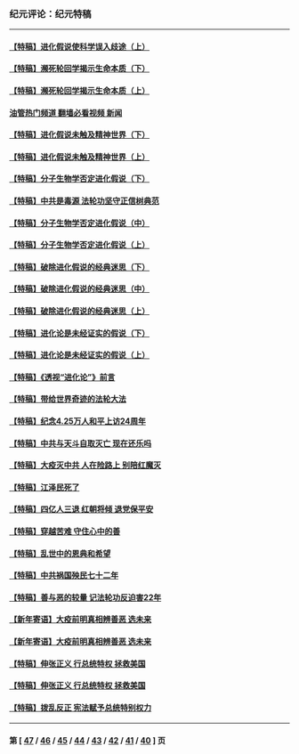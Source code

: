 ### 纪元评论：纪元特稿
---
#### [【特稿】进化假说使科学误入歧途（上）](../../pages/nsc424/n14081007.md?10030330) 
#### [【特稿】濒死轮回学揭示生命本质（下）](../../pages/nsc424/n14069057.md?10030330) 
#### [【特稿】濒死轮回学揭示生命本质（上）](../../pages/nsc424/n14056006.md?10030330) 
#### [油管热门频道 翻墙必看视频 新闻](ok?10030330)
#### [【特稿】进化假说未触及精神世界（下）](../../pages/nsc424/n14048707.md?10030330) 
#### [【特稿】进化假说未触及精神世界（上）](../../pages/nsc424/n14042113.md?10030330) 
#### [【特稿】分子生物学否定进化假说（下）](../../pages/nsc424/n14038267.md?10030330) 
#### [【特稿】中共是毒源 法轮功坚守正信树典范](../../pages/nsc424/n14037281.md?10030330) 
#### [【特稿】分子生物学否定进化假说（中）](../../pages/nsc424/n14035548.md?10030330) 
#### [【特稿】分子生物学否定进化假说（上）](../../pages/nsc424/n14032398.md?10030330) 
#### [【特稿】破除进化假说的经典迷思（下）](../../pages/nsc424/n14029015.md?10030330) 
#### [【特稿】破除进化假说的经典迷思（中）](../../pages/nsc424/n14027341.md?10030330) 
#### [【特稿】破除进化假说的经典迷思（上）](../../pages/nsc424/n14024749.md?10030330) 
#### [【特稿】进化论是未经证实的假说（下）](../../pages/nsc424/n14022170.md?10030330) 
#### [【特稿】进化论是未经证实的假说（上）](../../pages/nsc424/n14020737.md?10030330) 
#### [【特稿】《透视“进化论”》前言](../../pages/nsc424/n14019941.md?10030330) 
#### [【特稿】带给世界奇迹的法轮大法](../../pages/nsc424/n13994132.md?10030330) 
#### [【特稿】纪念4.25万人和平上访24周年](../../pages/nsc424/n13980883.md?10030330) 
#### [【特稿】中共与天斗自取灭亡 现在还乐吗](../../pages/nsc424/n13897482.md?10030330) 
#### [【特稿】大疫灭中共 人在险路上 别陪红魔灭](../../pages/nsc424/n13890697.md?10030330) 
#### [【特稿】江泽民死了](../../pages/nsc424/n13876300.md?10030330) 
#### [【特稿】四亿人三退 红朝将倾 退党保平安](../../pages/nsc424/n13794378.md?10030330) 
#### [【特稿】穿越苦难 守住心中的善](../../pages/nsc424/n13784979.md?10030330) 
#### [【特稿】乱世中的恩典和希望](../../pages/nsc424/n13734687.md?10030330) 
#### [【特稿】中共祸国殃民七十二年](../../pages/nsc424/n13272607.md?10030330) 
#### [【特稿】善与恶的较量 记法轮功反迫害22年](../../pages/nsc424/n13086597.md?10030330) 
#### [【新年寄语】大疫前明真相辨善恶 选未来](../../pages/nsc424/n12660855.md?10030330) 
#### [【新年寄语】大疫前明真相辨善恶 选未来](../../pages/nsc424/n12660855.md?10030330) 
#### [【特稿】伸张正义 行总统特权 拯救美国](../../pages/nsc424/n12616806.md?10030330) 
#### [【特稿】伸张正义 行总统特权 拯救美国](../../pages/nsc424/n12616806.md?10030330) 
#### [【特稿】拨乱反正 宪法赋予总统特别权力](../../pages/nsc424/n12598306.md?10030330) 

---
#### 第 [ [47](./47.md?10030330) / [46](./46.md?10030330) / [45](./45.md?10030330) / [44](./44.md?10030330) / [43](./43.md?10030330) / [42](./42.md?10030330) / [41](./41.md?10030330) / [40](./40.md?10030330) ] 页
